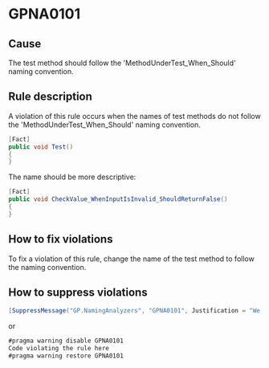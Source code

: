 ﻿# GPNA0101 #

## Cause ##
The test method should follow the 'MethodUnderTest_When_Should' naming convention.

## Rule description ##
A violation of this rule occurs when the names of test methods do not follow the 'MethodUnderTest_When_Should' naming convention.

```csharp
[Fact]
public void Test()
{
}
```

The name should be more descriptive:

```csharp
[Fact]
public void CheckValue_WhenInputIsInvalid_ShouldReturnFalse()
{
}
```

## How to fix violations ##
To fix a violation of this rule, change the name of the test method to follow the naming convention.

## How to suppress violations ##

```csharp
[SuppressMessage("GP.NamingAnalyzers", "GPNA0101", Justification = "We should not follow the naming convention in this case.")]
```

or

```csharp
#pragma warning disable GPNA0101
Code violating the rule here
#pragma warning restore GPNA0101
```